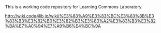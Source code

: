 This is a working code repository for Learning Commons Laboratory.

http://wiki.code4lib.jp/wiki/%E3%83%A9%E3%83%BC%E3%83%8B%E3%83%B3%E3%82%B0%E3%82%B3%E3%83%A2%E3%83%B3%E3%82%BA%E7%A0%94%E7%A9%B6%E4%BC%9A

